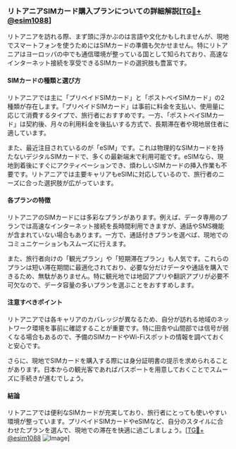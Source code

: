 ### リトアニアSIMカード購入プランについての詳細解説[[TG💪+ @esim1088](https://t.me/s/esim1088)]

リトアニアを訪れる際、まず頭に浮かぶのは言語や文化かもしれませんが、現地でスマートフォンを使うためにはSIMカードの準備も欠かせません。特にリトアニアはヨーロッパの中でも通信環境が整っている国として知られており、高速なインターネット接続を享受できるSIMカードの選択肢も豊富です。

#### SIMカードの種類と選び方

リトアニアでは主に「プリペイドSIMカード」と「ポストペイSIMカード」の2種類が存在します。「プリペイドSIMカード」は事前に料金を支払い、使用量に応じて消費するタイプで、旅行者におすすめです。一方、「ポストペイSIMカード」は契約後、月々の利用料金を後払いする方式で、長期滞在者や現地居住者に適しています。

また、最近注目されているのが「eSIM」です。これは物理的なSIMカードを持たないデジタルSIMカードで、多くの最新端末で利用可能です。eSIMなら、現地到着後にすぐにアクティベーションでき、煩わしいSIMカードの挿入作業も不要です。リトアニアでは主要キャリアもeSIMに対応しているので、旅行者のニーズに合った選択肢が広がっています。

#### 各プランの特徴

リトアニアのSIMカードには多彩なプランがあります。例えば、データ専用のプランでは高速なインターネット接続を長時間利用できますが、通話やSMS機能が含まれていない場合もあります。一方で、通話付きプランを選べば、現地でのコミュニケーションもスムーズに行えます。

また、旅行者向けの「観光プラン」や「短期滞在プラン」も人気です。これらのプランは短い滞在期間に最適化されており、必要な分だけデータや通話を購入できるため、無駄がありません。特に観光地では地図アプリや翻訳アプリが必要不可欠なので、データ容量の多いプランを選ぶことをおすすめします。

#### 注意すべきポイント

リトアニアでは各キャリアのカバレッジが異なるため、自分が訪れる地域のネットワーク環境を事前に確認することが重要です。特に田舎や山間部では信号が弱くなる場合もあるので、予備のSIMカードやWi-Fiスポットの情報を調べておくと安心です。

さらに、現地でSIMカードを購入する際には身分証明書の提示を求められることがあります。日本からの観光客であればパスポートを用意しておくことでスムーズに手続きが進むでしょう。

#### 結論

リトアニアでは便利なSIMカードが充実しており、旅行者にとっても使いやすい環境が整っています。プリペイドSIMカードやeSIMなど、自分のスタイルに合わせたプランを選んで、現地での滞在を快適に過ごしましょう。[[TG💪+ @esim1088](https://t.me/s/esim1088) ![Image](https://i.postimg.cc/Y0z9fWf4/image.png)]